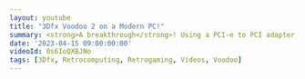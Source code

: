 ```yaml
---
layout: youtube
title: "3Dfx Voodoo 2 on a Modern PC!"
summary: <strong>A breakthrough</strong>! Using a PCI-e to PCI adapter, I was able to connect my old 3dfx Voodoo2 to a modern PC running Windows 10.
date: '2023-04-15 09:00:00:00'
videoId: 0s6IoQXBJNo
tags: [3Dfx, Retrocomputing, Retrogaming, Videos, Voodoo]
---
```


